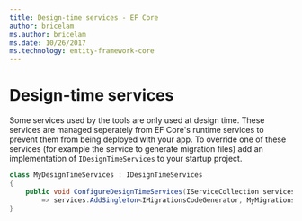 ```yaml
---
title: Design-time services - EF Core
author: bricelam
ms.author: bricelam
ms.date: 10/26/2017
ms.technology: entity-framework-core
---
```

Design-time services
====================
Some services used by the tools are only used at design time. These services are managed seperately from EF Core's
runtime services to prevent them from being deployed with your app. To override one of these services (for example the
service to generate migration files) add an implementation of `IDesignTimeServices` to your startup project.

``` csharp
class MyDesignTimeServices : IDesignTimeServices
{
    public void ConfigureDesignTimeServices(IServiceCollection services)
        => services.AddSingleton<IMigrationsCodeGenerator, MyMigrationsCodeGenerator>()
}
```
